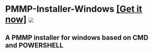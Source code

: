 # PMMP-Installer-Windows [[Get it now]](https://github.com/DarkWav/PMMP-Installer-Windows/releases/latest) [![](https://img.shields.io/github/license/DarkWav/PMMP-Installer-Windows.svg?label=License)](https://github.com/DarkWav/PMMP-Installer-Windows/blob/master/LICENSE)
## A PMMP installer for windows based on CMD and POWERSHELL
